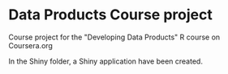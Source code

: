 Data Products Course project
============================

Course project for the "Developing Data Products" R course on Coursera.org

In the Shiny folder, a Shiny application have been created.
